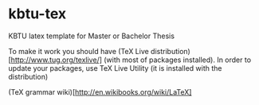kbtu-tex
========

KBTU latex template for Master or Bachelor Thesis

To make it work you should have(TeX Live distribution)[http://www.tug.org/texlive/] (with most of packages installed). In order to update your packages, use TeX Live Utility (it is installed with the distribution)(TeX grammar wiki)[http://en.wikibooks.org/wiki/LaTeX]